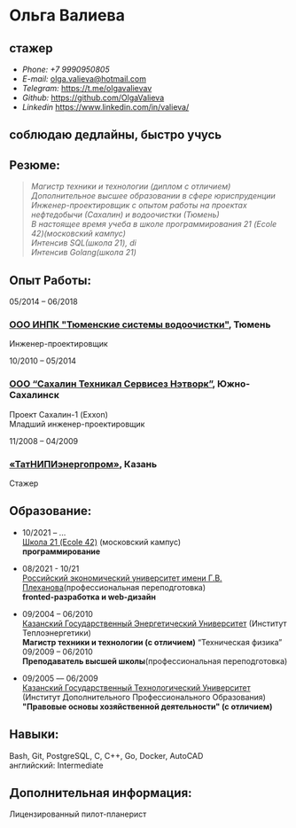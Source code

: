 # **Ольга Валиева**

## стажер 

* *Phone:* _+7 9990950805_
* *E-mail:* <olga.valieva@hotmail.com>
* *Telegram:* <https://t.me/olgavalievav>
* *Github:*  <https://github.com/OlgaValieva>
* *Linkedin* <https://www.linkedin.com/in/valieva/>

## cоблюдаю дедлайны, быстро учусь

## Резюме:
> _Магистр техники и технологии (диплом с отличием)\
> Дополнительное высшее образовании в  сфере юриспруденции\
> Инженер-проектировщик с опытом работы на проектах нефтедобычи (Сахалин) и водоочистки (Тюмень)\
> В настоящее время учеба в школе программирования 21 (Ecole 42)(московский кампус)\
> Интенсив SQL(школа 21), di \
> Интенсив Golang(школа 21)_

## Опыт Работы:	
05/2014 – 06/2018
### [ООО ИНПК "Тюменские системы водоочистки"](http://www.water72.ru/), Тюмень
Инженер-проектировщик

10/2010 – 05/2014
### [ООО “Сахалин Техникал Сервисез Нэтворк”](https://www.woodplc.com/?utm_medium=cpc&utm_source=SakhalinBiz&utm_campaign=psn-sakhalin), Южно-Сахалинск
Проект Сахалин-1 (Exxon)  
Младший инженер-проектировщик

11/2008 – 04/2009	
### [«ТатНИПИэнергопром»](https://www.ker-eng.com/kontakty/tatnipienergoprom/), Казань
Стажер
	
## Образование:
* 10/2021 – ...\
[Школа 21 (Ecole 42)](https://21-school.ru/) (московский кампус)\
**программирование**

* 08/2021 - 10/21\
[Российский экономический университет имени Г.В. Плеханова](https://www.rea.ru/)(профессиональная переподготовка)\
**fronted-разработка и web-дизайн**

* 09/2004 – 06/2010\
[Казанский Государственный Энергетический Университет](https://kgeu.ru/) (Институт Теплоэнергетики)\
**Магистр техники и технологии (с отличием)** “Техническая физика”\
09/2009 – 06/2010\
**Преподаватель высшей школы**(профессиональная переподготовка)

* 09/2005 –– 06/2009\
[Казанский Государственный Технологический Университет](https://www.kstu.ru/) (Институт Дополнительного Профессионального Образования)\
**"Правовые основы хозяйственной деятельности" (с отличием)**

## Навыки:
Bash, Git, PostgreSQL, С, С++, Go, Docker, AutoCAD\
английский: Intermediate

## Дополнительная информация:
Лицензированный пилот-планерист